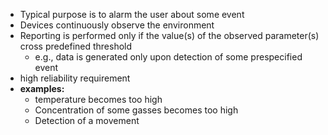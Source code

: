 - Typical purpose is to alarm the user about some event
- Devices continuously observe the environment
- Reporting is performed only if the value(s) of the observed parameter(s) cross predefined threshold
	- e.g., data is generated only upon detection of some prespecified event
- high reliability requirement
- **examples:**
	- temperature becomes too high
	- Concentration of some gasses becomes too high
	- Detection of a movement